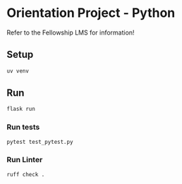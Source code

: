 # Orientation Project - Python

Refer to the Fellowship LMS for information!

## Setup

```bash
uv venv
```

## Run

```bash
flask run
```

### Run tests

```bash
pytest test_pytest.py
```

### Run Linter

```bash
ruff check .
```
